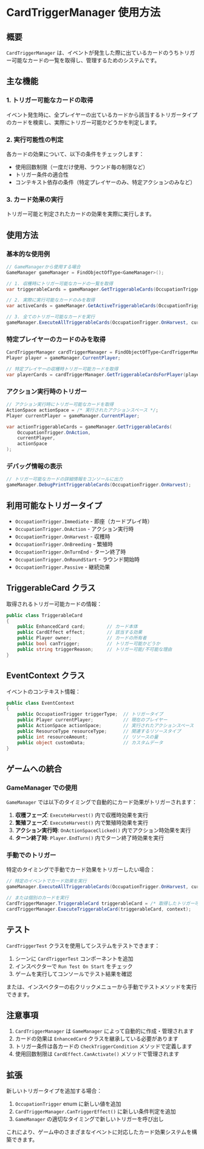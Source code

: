 # CardTriggerManager 使用方法

## 概要

`CardTriggerManager` は、イベントが発生した際に出ているカードのうちトリガー可能なカードの一覧を取得し、管理するためのシステムです。

## 主な機能

### 1. トリガー可能なカードの取得

イベント発生時に、全プレイヤーの出ているカードから該当するトリガータイプのカードを検索し、実際にトリガー可能かどうかを判定します。

### 2. 実行可能性の判定

各カードの効果について、以下の条件をチェックします：
- 使用回数制限（一度だけ使用、ラウンド毎の制限など）
- トリガー条件の適合性
- コンテキスト依存の条件（特定プレイヤーのみ、特定アクションのみなど）

### 3. カード効果の実行

トリガー可能と判定されたカードの効果を実際に実行します。

## 使用方法

### 基本的な使用例

```csharp
// GameManagerから使用する場合
GameManager gameManager = FindObjectOfType<GameManager>();

// 1. 収穫時にトリガー可能なカードの一覧を取得
var triggerableCards = gameManager.GetTriggerableCards(OccupationTrigger.OnHarvest);

// 2. 実際に実行可能なカードのみを取得
var activeCards = gameManager.GetActiveTriggerableCards(OccupationTrigger.OnHarvest);

// 3. 全てのトリガー可能なカードを実行
gameManager.ExecuteAllTriggerableCards(OccupationTrigger.OnHarvest, currentPlayer);
```

### 特定プレイヤーのカードのみを取得

```csharp
CardTriggerManager cardTriggerManager = FindObjectOfType<CardTriggerManager>();
Player player = gameManager.CurrentPlayer;

// 特定プレイヤーの収穫時トリガー可能カードを取得
var playerCards = cardTriggerManager.GetTriggerableCardsForPlayer(player, OccupationTrigger.OnHarvest);
```

### アクション実行時のトリガー

```csharp
// アクション実行時にトリガー可能なカードを取得
ActionSpace actionSpace = /* 実行されたアクションスペース */;
Player currentPlayer = gameManager.CurrentPlayer;

var actionTriggerableCards = gameManager.GetTriggerableCards(
    OccupationTrigger.OnAction, 
    currentPlayer, 
    actionSpace
);
```

### デバッグ情報の表示

```csharp
// トリガー可能なカードの詳細情報をコンソールに出力
gameManager.DebugPrintTriggerableCards(OccupationTrigger.OnHarvest);
```

## 利用可能なトリガータイプ

- `OccupationTrigger.Immediate` - 即座（カードプレイ時）
- `OccupationTrigger.OnAction` - アクション実行時
- `OccupationTrigger.OnHarvest` - 収穫時
- `OccupationTrigger.OnBreeding` - 繁殖時
- `OccupationTrigger.OnTurnEnd` - ターン終了時
- `OccupationTrigger.OnRoundStart` - ラウンド開始時
- `OccupationTrigger.Passive` - 継続効果

## TriggerableCard クラス

取得されるトリガー可能カードの情報：

```csharp
public class TriggerableCard
{
    public EnhancedCard card;        // カード本体
    public CardEffect effect;        // 該当する効果
    public Player owner;             // カードの所有者
    public bool canTrigger;          // トリガー可能かどうか
    public string triggerReason;     // トリガー可能/不可能な理由
}
```

## EventContext クラス

イベントのコンテキスト情報：

```csharp
public class EventContext
{
    public OccupationTrigger triggerType;  // トリガータイプ
    public Player currentPlayer;           // 現在のプレイヤー
    public ActionSpace actionSpace;        // 実行されたアクションスペース
    public ResourceType resourceType;      // 関連するリソースタイプ
    public int resourceAmount;             // リソースの量
    public object customData;              // カスタムデータ
}
```

## ゲームへの統合

### GameManager での使用

`GameManager` では以下のタイミングで自動的にカード効果がトリガーされます：

1. **収穫フェーズ**: `ExecuteHarvest()` 内で収穫時効果を実行
2. **繁殖フェーズ**: `ExecuteHarvest()` 内で繁殖時効果を実行
3. **アクション実行時**: `OnActionSpaceClicked()` 内でアクション時効果を実行
4. **ターン終了時**: `Player.EndTurn()` 内でターン終了時効果を実行

### 手動でのトリガー

特定のタイミングで手動でカード効果をトリガーしたい場合：

```csharp
// 特定のイベントでカード効果を実行
gameManager.ExecuteAllTriggerableCards(OccupationTrigger.OnHarvest, currentPlayer);

// または個別のカードを実行
CardTriggerManager.TriggerableCard triggerableCard = /* 取得したトリガー可能カード */;
cardTriggerManager.ExecuteTriggerableCard(triggerableCard, context);
```

## テスト

`CardTriggerTest` クラスを使用してシステムをテストできます：

1. シーンに `CardTriggerTest` コンポーネントを追加
2. インスペクターで `Run Test On Start` をチェック
3. ゲームを実行してコンソールでテスト結果を確認

または、インスペクターの右クリックメニューから手動でテストメソッドを実行できます。

## 注意事項

1. `CardTriggerManager` は `GameManager` によって自動的に作成・管理されます
2. カードの効果は `EnhancedCard` クラスを継承している必要があります
3. トリガー条件は各カードの `CheckTriggerCondition` メソッドで定義します
4. 使用回数制限は `CardEffect.CanActivate()` メソッドで管理されます

## 拡張

新しいトリガータイプを追加する場合：

1. `OccupationTrigger` enum に新しい値を追加
2. `CardTriggerManager.CanTriggerEffect()` に新しい条件判定を追加
3. `GameManager` の適切なタイミングで新しいトリガーを呼び出し

これにより、ゲーム中のさまざまなイベントに対応したカード効果システムを構築できます。